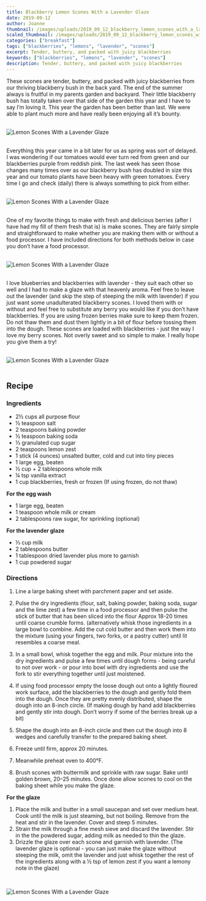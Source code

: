 ```yaml
---
title: Blackberry Lemon Scones With a Lavender Glaze
date: 2019-09-12
author: Joanne
thumbnail: /images/uploads/2019_09_12_blackberry_lemon_scones_with_a_lavender_glaze_1.jpg
scaled_thumbnail: /images/uploads/2019_09_12_blackberry_lemon_scones_with_a_lavender_glaze_0.jpg
categories: ["breakfast"]
tags: ["blackberries", "lemons", "lavender", "scones"]
excerpt: Tender, buttery, and packed with juicy blackberries
keywords: ["blackberries", "lemons", "lavender", "scones"]
description: Tender, buttery, and packed with juicy blackberries
---
```


These scones are tender, buttery, and packed with juicy blackberries from our thriving blackberry bush in the back yard. The end of the summer always is fruitful in my parents garden and backyard. Their little blackberry bush has totally taken over that side of the garden this year and I have to say I’m loving it. This year the garden has been better than last. We were able to plant much more and have really been enjoying all it’s bounty. 
</br>
</br>

![Lemon Scones With a Lavender Glaze](/images/uploads/2019_09_12_blackberry_lemon_scones_with_a_lavender_glaze_2.jpg)
</br>
</br>

Everything this year came in a bit later for us as spring was sort of delayed. I was wondering if our tomatoes would ever turn red from green and our blackberries purple from reddish pink.  The last week has seen those changes many times over as our blackberry bush has doubled in size this year and our tomato plants have been heavy with green tomatoes. Every time I go and check (daily) there is always something to pick from either. 
</br>
</br>

![Lemon Scones With a Lavender Glaze](/images/uploads/2019_09_12_blackberry_lemon_scones_with_a_lavender_glaze_3.jpg)
</br>
</br>

One of my favorite things to make with fresh and delicious berries (after I have had my fill of them fresh that is) is make scones. They are fairly simple and straightforward to make  whether you are making them with or without a food processor. I have included directions for both methods below in case you don’t have a food processor. 
</br>
</br>

![Lemon Scones With a Lavender Glaze](/images/uploads/2019_09_12_blackberry_lemon_scones_with_a_lavender_glaze_4.jpg)
</br>
</br>

I love blueberries and blackberries with lavender - they suit each other so well and I had to make a glaze with that heavenly aroma. Feel free to leave out the lavender (and skip the step of steeping the milk with lavender) if you just want some unadulterated blackberry scones. I loved them with or without and feel free to substitute any berry you would like if you don’t have blackberries. If you are using frozen berries make sure to keep them frozen. Do not thaw them and dust them lightly in a bit of flour before tossing them into the dough. These scones are loaded with blackberries - just the way I love my berry scones. Not overly sweet and so simple to make. I really hope you give them a try! 
</br>
</br>

![Lemon Scones With a Lavender Glaze](/images/uploads/2019_09_12_blackberry_lemon_scones_with_a_lavender_glaze_5.jpg)
</br>
</br>


## Recipe
### Ingredients

* <span itemprop="ingredients"> 2&frac12; cups all purpose flour</span>
* <span itemprop="ingredients"> &frac12; teaspoon salt</span>
* <span itemprop="ingredients"> 2 teaspoons baking powder</span>
* <span itemprop="ingredients"> &frac12; teaspoon baking soda</span>
* <span itemprop="ingredients"> &frac13; granulated cup sugar</span>
* <span itemprop="ingredients"> 2 teaspoons lemon zest</span>
* <span itemprop="ingredients"> 1 stick (4 ounces) unsalted butter, cold and cut into tiny pieces</span>
* <span itemprop="ingredients"> 1 large egg, beaten</span>
* <span itemprop="ingredients"> &frac12; cup + 2 tablespoons whole milk</span>
* <span itemprop="ingredients"> &frac14; tsp vanilla extract </span>
* <span itemprop="ingredients"> 1 cup blackberries, fresh or frozen (If using frozen, do not thaw)</span>

__For the egg wash__

* <span itemprop="ingredients"> 1 large egg, beaten</span>
* <span itemprop="ingredients"> 1 teaspoon whole milk or cream </span>
* <span itemprop="ingredients"> 2 tablespoons raw sugar, for sprinkling (optional) </span>

__For the lavender glaze__

* <span itemprop="ingredients"> &frac13; cup milk</span>
* <span itemprop="ingredients"> 2 tablespoons butter</span>
* <span itemprop="ingredients"> 1 tablespoon dried lavender plus more to garnish </span>
* <span itemprop="ingredients"> 1 cup powdered sugar </span>


### Directions

1. Line a large baking sheet with parchment paper and set aside.

1. Pulse the dry ingredients (flour, salt, baking powder, baking soda, sugar and the lime zest) a few time in a food processor and then pulse the stick of butter that has been sliced into the flour Approx 18-20 times until coarse crumble forms. (alternatively whisk those ingredients in a large bowl to combine. Add the cut cold butter and then work them into the mixture (using your fingers, two forks, or a pastry cutter) until lit resembles a coarse meal. 

1. In a small bowl, whisk together the egg and milk. Pour mixture into the dry ingredients and pulse a few times until dough forms - being careful to not over work - or pour into bowl with dry ingredients and use the fork to stir everything together until just moistened.

1. If using food processor empty the loose dough out onto a lightly floured work surface, add the blackberries to the dough and gently fold them into the dough. Once they are pretty evenly distributed, shape the dough into an 8-inch circle. (If making dough by hand add blackberries and gently stir into dough. Don’t worry if some of the berries break up a bit) 
2. Shape the dough into an 8-inch circle and then cut the dough into 8 wedges and carefully transfer to the prepared baking sheet.

3. Freeze until firm, approx 20 minutes.

4. Meanwhile preheat oven to 400°F.

5. Brush scones with buttermilk and sprinkle with raw sugar. Bake until golden brown, 20–25 minutes. Once done allow scones to cool on the baking sheet while you make the glaze.

__For the glaze__

1. Place the milk and butter in a small saucepan and set over medium heat. Cook until the milk is just steaming, but not boiling. Remove from the heat and stir in the lavender. Cover and steep 5 minutes. 
2. Strain the milk through a fine mesh sieve and discard the lavender. Stir in the the powdered sugar, adding milk as needed to thin the glaze.
3. Drizzle the glaze over each scone and garnish with lavender. (The lavender glaze is optional - you can just make the glaze without steeping the milk, omit the lavender and just whisk together the rest of the ingredients along with a &frac12; tsp of lemon zest if you want a lemony note in the glaze) 

</br>

![Lemon Scones With a Lavender Glaze](/images/uploads/2019_09_12_blackberry_lemon_scones_with_a_lavender_glaze_6.jpg)